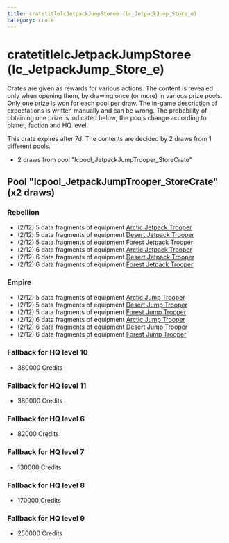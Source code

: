 ```yaml
---
title: cratetitlelcJetpackJumpStoree (lc_JetpackJump_Store_e)
category: crate
---
```


# cratetitlelcJetpackJumpStoree (lc_JetpackJump_Store_e)

Crates are given as rewards for various actions. The content is revealed only when opening them, by drawing once (or more) in various prize pools. Only one prize is won for each pool per draw. The in-game description of expectations is written manually and can be wrong. The probability of obtaining one prize is indicated below; the pools change according to planet, faction and HQ level.

This crate expires after 7d. The contents are decided by 2 draws from 1 different pools.
  * 2 draws from pool "lcpool_JetpackJumpTrooper_StoreCrate"

## Pool "lcpool_JetpackJumpTrooper_StoreCrate" (x2 draws)

### Rebellion

  * (2/12) 5 data fragments of equipment [Arctic Jetpack Trooper](eqpRebelEchoBaseJetpackTrooper)
  * (2/12) 5 data fragments of equipment [Desert Jetpack Trooper](eqpRebelSandJetpackTrooper)
  * (2/12) 5 data fragments of equipment [Forest Jetpack Trooper](eqpRebelPentagonJetpackTrooper)
  * (2/12) 6 data fragments of equipment [Arctic Jetpack Trooper](eqpRebelEchoBaseJetpackTrooper)
  * (2/12) 6 data fragments of equipment [Desert Jetpack Trooper](eqpRebelSandJetpackTrooper)
  * (2/12) 6 data fragments of equipment [Forest Jetpack Trooper](eqpRebelPentagonJetpackTrooper)

### Empire

  * (2/12) 5 data fragments of equipment [Arctic Jump Trooper](eqpEmpireSnowJumpTrooper)
  * (2/12) 5 data fragments of equipment [Desert Jump Trooper](eqpEmpireSandJumpTrooper)
  * (2/12) 5 data fragments of equipment [Forest Jump Trooper](eqpEmpirePentagonJumpTrooper)
  * (2/12) 6 data fragments of equipment [Arctic Jump Trooper](eqpEmpireSnowJumpTrooper)
  * (2/12) 6 data fragments of equipment [Desert Jump Trooper](eqpEmpireSandJumpTrooper)
  * (2/12) 6 data fragments of equipment [Forest Jump Trooper](eqpEmpirePentagonJumpTrooper)

### Fallback for HQ level 10

  * 380000 Credits

### Fallback for HQ level 11

  * 380000 Credits

### Fallback for HQ level 6

  * 82000 Credits

### Fallback for HQ level 7

  * 130000 Credits

### Fallback for HQ level 8

  * 170000 Credits

### Fallback for HQ level 9

  * 250000 Credits